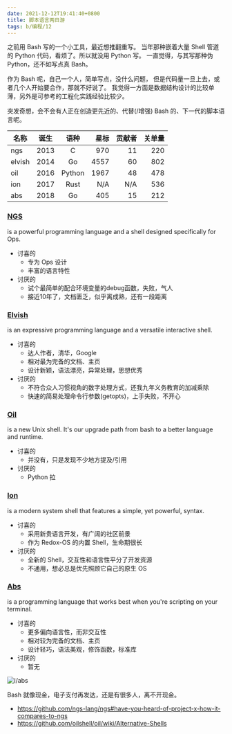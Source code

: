 ```yaml
---
date: 2021-12-12T19:41:40+0800
title: 脚本语言两日游
tags: b/编程/12
---
```


之前用 Bash 写的一个小工具，最近想推翻重写。
当年那种嵌着大量 Shell 管道的 Python 代码，看烦了。所以就没用 Python 写。
一直觉得，与其写那种伪 Python，还不如写点真 Bash。

作为 Bash 呢，自己一个人，简单写点，没什么问题，
但是代码量一旦上去，或者几个人开始要合作，那就不好说了。
我觉得一方面是数据结构设计的比较单薄，另外是可参考的工程化实践经验比较少。

突发奇想，会不会有人正在创造更先近的、代替(/增强) Bash 的、下一代的脚本语言呢。

| 名称      | 诞生 | 语种   | 星标 | 贡献者 | 关单量 |
| ----      | ---- | :--:   | ---: | -----: | -----: |
| ngs       | 2013 | C      |  970 |     11 |    220 |
| elvish    | 2014 | Go     | 4557 |     60 |    802 |
| oil       | 2016 | Python | 1967 |     48 |    478 |
| ion       | 2017 | Rust   |  N/A |    N/A |    536 |
| abs       | 2018 | Go     |  405 |     15 |    212 |

### [NGS][ngs]
is a powerful programming language and a shell designed specifically for Ops.

- 讨喜的
  * 专为 Ops 设计
  * 丰富的语言特性
- 讨厌的
  * 试个最简单的配合环境变量的debug函数，失败，气人
  * 接近10年了，文档匮乏，似乎离成熟，还有一段距离

### [Elvish][elv]
is an expressive programming language and a versatile interactive shell.

- 讨喜的
  * 达人作者，清华，Google
  * 相对最为完备的文档、主页
  * 设计新颖，语法漂亮，异常处理，思想优秀
- 讨厌的
  * 不符合众人习惯视角的数字处理方式，还我九年义务教育的加减乘除
  * 快速的简易处理命令行参数(getopts)，上手失败，不开心

### [Oil][oil]
is a new Unix shell. It's our upgrade path from bash to a better language and runtime.

- 讨喜的
  * 并没有，只是发现不少地方提及/引用
- 讨厌的
  * Python 拉

### [Ion][ion]
is a modern system shell that features a simple, yet powerful, syntax.

- 讨喜的
  * 采用新贵语言开发，有广阔的社区前景
  * 作为 Redox-OS 的内置 Shell，生命期很长
- 讨厌的
  * 全新的 Shell，交互性和语言性平分了开发资源
  * 不通用，想必总是优先照顾它自己的原生 OS

### [Abs][abs]
is a programming language that works best when you're scripting on your terminal.

- 讨喜的
  * 更多偏向语言性，而非交互性
  * 相对较为完备的文档、主页
  * 设计轻巧，语法美观，修饰函数，标准库
- 讨厌的
  * 暂无

![i/abs]

Bash 就像现金，电子支付再发达，还是有很多人，离不开现金。

- https://github.com/ngs-lang/ngs#have-you-heard-of-project-x-how-it-compares-to-ngs
- https://github.com/oilshell/oil/wiki/Alternative-Shells

[ngs]: https://ngs-lang.org/
[elv]: https://elv.sh/
[oil]: https://www.oilshell.org/
[ion]: https://doc.redox-os.org/ion-manual/
[abs]: https://www.abs-lang.org/
[i/abs]: https://blog.du1ab.org/2021/f-abs.jpeg

